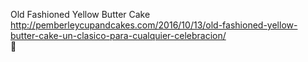 Old Fashioned Yellow Butter Cake	http://pemberleycupandcakes.com/2016/10/13/old-fashioned-yellow-butter-cake-un-clasico-para-cualquier-celebracion/	
਍
